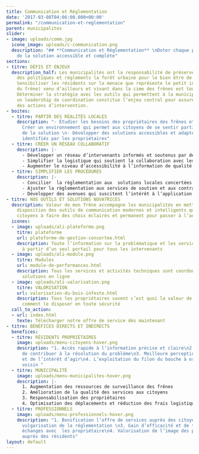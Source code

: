 ```yaml
---
title: Communication et Réglementation
date: '2017-03-08T04:06:00.000+00:00'
permalink: "/communication-et-reglementation"
parent: municipalites
slider:
- image: uploads/comm.jpg
  icone_image: uploads/c-communication.png
  description: "## **Communication et Réglementation** \nDoter chaque propriétaire
    de la solution accessible et complète"
sections:
- titre: DÉFIS ET ENJEUX
  description_half: Les municipalités ont la responsabilité de préserver à travers
    des politiques et réglements la forêt urbaine pour le bien être de ses résidents.
    Sensibiliser les résidents sur la menace que représente le petit insecte (agrile
    du frêne) venu d’ailleurs et vivant dans la cime des frênes est tout une commande.
    Déterminer la stratégie avec les outils qui permettent à la municipalité  d’établir
    un leadership de coordination constitue l’enjeu central pour assurer le contrôle
    des actions d’intervention.
- boites:
  - titre: PARTIR DES RÉALITÉS LOCALES
    description: "- Étudier les besoins des propriétaires des frênes et des intervenants\n-
      Créer un environnement qui permet aux citoyens de se sentir partie prenante
      de la solution \n- Développer des solutions accessibles et adaptées aux défis
      identifiés par les propriétaires"
  - titre: CRÉER UN RÉSEAU COLLABORATIF
    description: |-
      - Développer un réseau d’intervenants informés et soutenus par des outils disponibles
      - Simplifier la logistique qui soutient la collaboration avec les propriétaires d’arbres
      - Augmenter le niveau d’accessibilité à l’information de qualité
  - titre: SIMPLIFIER LES PROCÉDURES
    description: |-
      - Concilier  la règlementation aux  solutions locales concertées
      - Ajuster la règlementation aux services de soutien et aux contraintes des intervenants
      - Développer des avenues qui suscitent l’intérêt à l’application de la règlemen- tation dans les meilleurs délais
- titre: NOS OUTILS ET SOLUTIONS NOVATRICES
  description: Valeur de mon frêne accompagne les municipalités en mettant à leur
    disposition des outils de communication modernes et intelligents qui aident les
    citoyens à faire des choix éclairés et permanent pour passer à l’action rapidement.
  icones:
  - image: uploads/ali-plateforme.png
    titre: plateforme
    url: plateforme-de-gestion-concertee.html
    description: Toute l’information sur la problématique et les services sont disponibles
      à partir d’un seul portail pour tous les intervenants
  - image: uploads/ali-module.png
    titre: Modules
    url: module-de-performances.html
    description: Tous les services et activités techniques sont coordonnés par des
      solutions en ligne
  - image: uploads/ali-valorisation.png
    titre: VALORISATION
    url: valorisation-du-bois-infeste.html
    description: Tous les propriétaires savent c’est quoi la valeur de leur bois et
      comment le disposer en toute sécurité
  call_to_action:
  - url: index.html
    texte: Télécharger notre offre de service dès maintenant
- titre: BÉNÉFICES DIRECTS ET INDIRECTS
  benefices:
  - titre: RÉSIDENTS PROPRIÉTAIRES
    image: uploads/menu-citoyens-hover.png
    description: "1. Accès rapide à l’information précise et claire\n2. Sentiment
      de contribuer à la résolution du problème\n3. Meilleure perception de la problématique
      et de l’intérêt d’agir\n4. L’exploitation du filon du bouche à oreilles entre
      voisin "
  - titre: MUNICIPALITÉ
    image: uploads/menu-municipalites-hover.png
    description: |-
      1. Augmentation des ressources de surveillance des frênes
      2. Amélioration de la qualité des services aux citoyens
      3. Responsabilisation des propriétaires
      4. Optimisation des déplacements et réduction des frais logistiques
  - titre: PROFESSIONNELS
    image: uploads/menu-professionnels-hover.png
    description: "1. Bonification l’offre de services auprès des citoyens\n2. Meilleure
      vulgarisation de la réglementation \n3. Gain d’efficacité et de temps dansles
      échanges avec  les propriétaire\n4. Valorisation de l’image des profes-sionnels
      auprès des résidents"
layout: default
---
```

